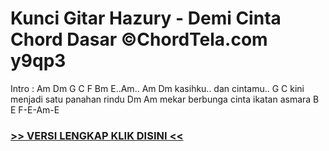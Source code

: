 
 # Kunci Gitar Hazury - Demi Cinta Chord Dasar ©ChordTela.com y9qp3


Intro : Am Dm G C F Bm E..Am.. Am Dm kasihku.. dan cintamu.. G C kini menjadi satu panahan rindu Dm Am mekar berbunga cinta ikatan asmara B E F-E-Am-E

###  <a href="https://shortlighzx.web.app?sq=Kunci Gitar Hazury - Demi Cinta Chord Dasar ©ChordTela.com"> >> VERSI LENGKAP KLIK DISINI << </a>
